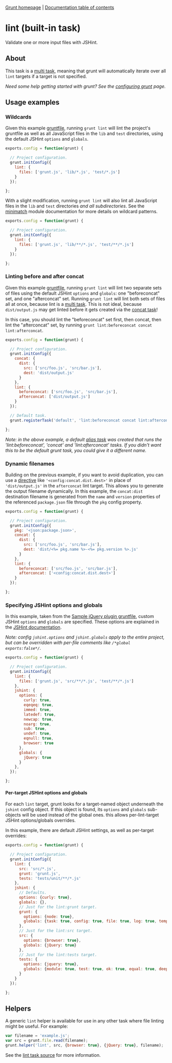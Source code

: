 [Grunt homepage](https://github.com/cowboy/grunt) | [Documentation table of contents](toc.md)

# lint (built-in task)
Validate one or more input files with JSHint.

## About

This task is a [multi task](tasks_creating.md), meaning that grunt will automatically iterate over all `lint` targets if a target is not specified.

_Need some help getting started with grunt? See the [configuring grunt](configuring.md) page._

## Usage examples

### Wildcards

Given this example [gruntfile](configuring.md), running `grunt lint` will lint the project's gruntfile as well as all JavaScript files in the `lib` and `test` directories, using the default JSHint `options` and `globals`.

```javascript
exports.config = function(grunt) {

  // Project configuration.
  grunt.initConfig({
    lint: {
      files: ['grunt.js', 'lib/*.js', 'test/*.js']
    }
  });

};
```

With a slight modification, running `grunt lint` will also lint all JavaScript files in the `lib` and `test` directories _and all subdirectories_. See the [minimatch](https://github.com/isaacs/minimatch) module documentation for more details on wildcard patterns.

```javascript
exports.config = function(grunt) {

  // Project configuration.
  grunt.initConfig({
    lint: {
      files: ['grunt.js', 'lib/**/*.js', 'test/**/*.js']
    }
  });

};
```

### Linting before and after concat

Given this example [gruntfile](configuring.md), running `grunt lint` will lint two separate sets of files using the default JSHint `options` and `globals`: one "beforeconcat" set, and one "afterconcat" set. Running `grunt lint` will lint both sets of files all at once, because lint is a [multi task](tasks_creating.md). This is not ideal, because `dist/output.js` may get linted before it gets created via the [concat task](task_concat.md)!

In this case, you should lint the "beforeconcat" set first, then concat, then lint the "afterconcat" set, by running `grunt lint:beforeconcat concat lint:afterconcat`.

```javascript
exports.config = function(grunt) {

  // Project configuration.
  grunt.initConfig({
    concat: {
      dist: {
        src: ['src/foo.js', 'src/bar.js'],
        dest: 'dist/output.js'
      }
    },
    lint: {
      beforeconcat: ['src/foo.js', 'src/bar.js'],
      afterconcat: ['dist/output.js']
    }
  });

  // Default task.
  grunt.registerTask('default', 'lint:beforeconcat concat lint:afterconcat');

};
```

_Note: in the above example, a default [alias task](tasks_creating.md) was created that runs the 'lint:beforeconcat', 'concat' and 'lint:afterconcat' tasks. If you didn't want this to be the default grunt task, you could give it a different name._

### Dynamic filenames

Building on the previous example, if you want to avoid duplication, you can use a [directive](helpers_directives.md) like `'<config:concat.dist.dest>'` in place of `'dist/output.js'` in the `afterconcat` lint target. This allows you to generate the output filename dynamically. In this example, the `concat:dist` destination filename is generated from the `name` and `version` properties of the referenced `package.json` file through the `pkg` config property.

```javascript
exports.config = function(grunt) {

  // Project configuration.
  grunt.initConfig({
    pkg: '<json:package.json>',
    concat: {
      dist: {
        src: ['src/foo.js', 'src/bar.js'],
        dest: 'dist/<%= pkg.name %>-<%= pkg.version %>.js'
      }
    },
    lint: {
      beforeconcat: ['src/foo.js', 'src/bar.js'],
      afterconcat: ['<config:concat.dist.dest>']
    }
  });

};
```

### Specifying JSHint options and globals

In this example, taken from the [Sample jQuery plugin gruntfile](https://github.com/cowboy/grunt-jquery-example/blob/master/grunt.js), custom JSHint `options` and `globals` are specified. These options are explained in the [JSHint documentation](http://www.jshint.com/options/).

_Note: config `jshint.options` and `jshint.globals` apply to the entire project, but can be overridden with per-file comments like `/*global exports:false*/`._

```javascript
exports.config = function(grunt) {

  // Project configuration.
  grunt.initConfig({
    lint: {
      files: ['grunt.js', 'src/**/*.js', 'test/**/*.js']
    },
    jshint: {
      options: {
        curly: true,
        eqeqeq: true,
        immed: true,
        latedef: true,
        newcap: true,
        noarg: true,
        sub: true,
        undef: true,
        eqnull: true,
        browser: true
      },
      globals: {
        jQuery: true
      }
    },
  });

};
```

#### Per-target JSHint options and globals

For each `lint` target, grunt looks for a target-named object underneath the `jshint` config object. If this object is found, its `options` and `globals` sub-objects will be used instead of the global ones. this allows per-lint-target JSHint options/globals overrides.

In this example, there are default JSHint settings, as well as per-target overrides:

```javascript
exports.config = function(grunt) {

  // Project configuration.
  grunt.initConfig({
    lint: {
      src: 'src/*.js',
      grunt: 'grunt.js',
      tests: 'tests/unit/**/*.js'
    },
    jshint: {
      // Defaults.
      options: {curly: true},
      globals: {},
      // Just for the lint:grunt target.
      grunt: {
        options: {node: true},
        globals: {task: true, config: true, file: true, log: true, template: true}
      },
      // Just for the lint:src target.
      src: {
        options: {browser: true},
        globals: {jQuery: true}
      },
      // Just for the lint:tests target.
      tests: {
        options: {jquery: true},
        globals: {module: true, test: true, ok: true, equal: true, deepEqual: true, QUnit: true}
      }
    }
  });

};
```

## Helpers

A generic `lint` helper is available for use in any other task where file linting might be useful. For example:

```javascript
var filename = 'example.js';
var src = grunt.file.read(filename);
grunt.helper('lint', src, {browser: true}, {jQuery: true}, filename);
```

See the [lint task source](../tasks/lint.js) for more information.
